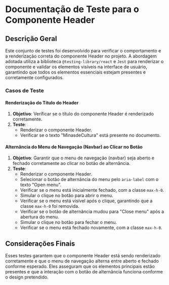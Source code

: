 # Documentação de Teste para o Componente Header

## Descrição Geral

Este conjunto de testes foi desenvolvido para verificar o comportamento e a renderização correta do componente Header no projeto. A abordagem adotada utiliza a biblioteca `@testing-library/react` e `Jest` para renderizar o componente e validar os elementos visíveis na interface de usuário, garantindo que todos os elementos essenciais estejam presentes e corretamente configurados.

### Casos de Teste

#### Renderização do Título do Header

1. **Objetivo**: Verificar se o título do componente Header é renderizado corretamente.
2. **Teste**:
    - Renderizar o componente Header.
    - Verificar se o texto "MinasdeCultura" está presente no documento.

#### Alternância do Menu de Navegação (Navbar) ao Clicar no Botão

1. **Objetivo**: Garantir que o menu de navegação (navbar) seja aberto e fechado corretamente ao clicar no botão de alternância.
2. **Teste**:
    - Renderizar o componente Header.
    - Selecionar o botão de alternância do menu pelo `aria-label` com o texto "Open menu".
    - Verificar se o menu está inicialmente fechado, com a classe `max-h-0`.
    - Simular o clique no botão para abrir o menu.
    - Verificar se o menu está visível após o clique, garantindo que a classe `max-h-0` foi removida.
    - Verificar se o botão de alternância mudou para "Close menu" após a abertura do menu.
    - Simular o clique no botão para fechar o menu.
    - Verificar se o menu está fechado novamente, com a classe `max-h-0`.

## Considerações Finais

Esses testes garantem que o componente Header está sendo renderizado corretamente e que o menu de navegação alterna entre aberto e fechado conforme esperado. Eles asseguram que os elementos principais estão presentes e que a interação com o botão de alternância funciona conforme o design pretendido.
